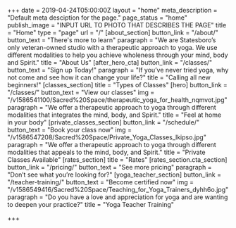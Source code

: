 +++
date = 2019-04-24T05:00:00Z
layout = "home"
meta_description = "Default meta desciption for the page."
page_status = "home"
publish_image = "INPUT URL TO PHOTO THAT DESCRIBES THE PAGE"
title = "Home"
type = "page"
url = "/"
[about_section]
button_link = "/about/"
button_text = "There's more to learn"
paragraph = "We are Statesboro’s only veteran-owned studio with a therapeutic approach to yoga. We use different modalities to help you achieve wholeness through your mind, body and Spirit."
title = "About Us"
[after_hero_cta]
button_link = "/classes/"
button_text = "Sign up Today!"
paragraph = "If you’ve never tried yoga, why not come and see how it can change your life?"
title = "Calling all new beginners!"
[classes_section]
title = "Types of Classes"
[hero]
button_link = "/classes/"
button_text = "View our classes"
img = "/v1586541100/Sacred%20Space/therapeutic_yoga_for_health_nqmvot.jpg"
paragraph = "We offer a therapeutic approach to yoga through different modalities that integrates the mind, body, and Spirit."
title = "Feel at home <br>in your body"
[private_classes_section]
button_link = "/schedule/"
button_text = "Book your class now"
img = "/v1586547208/Sacred%20Space/Private_Yoga_Classes_lkipso.jpg"
paragraph = "We offer a therapeutic approach to yoga through different modalities that appeals to the mind, body, and Spirit."
title = "Private Classes Available"
[rates_section]
title = "Rates"
[rates_section.cta_section]
button_link = "/pricing/"
button_text = "See more pricing"
paragraph = "Don’t see what you’re looking for?"
[yoga_teacher_section]
button_link = "/teacher-training/"
button_text = "Become certified now"
img = "/v1586549416/Sacred%20Space/Teaching_for_Yoga_Trainers_dyhh6o.jpg"
paragraph = "Do you have a love and appreciation for yoga and are wanting to deepen your practice?"
title = "Yoga Teacher Training"

+++
